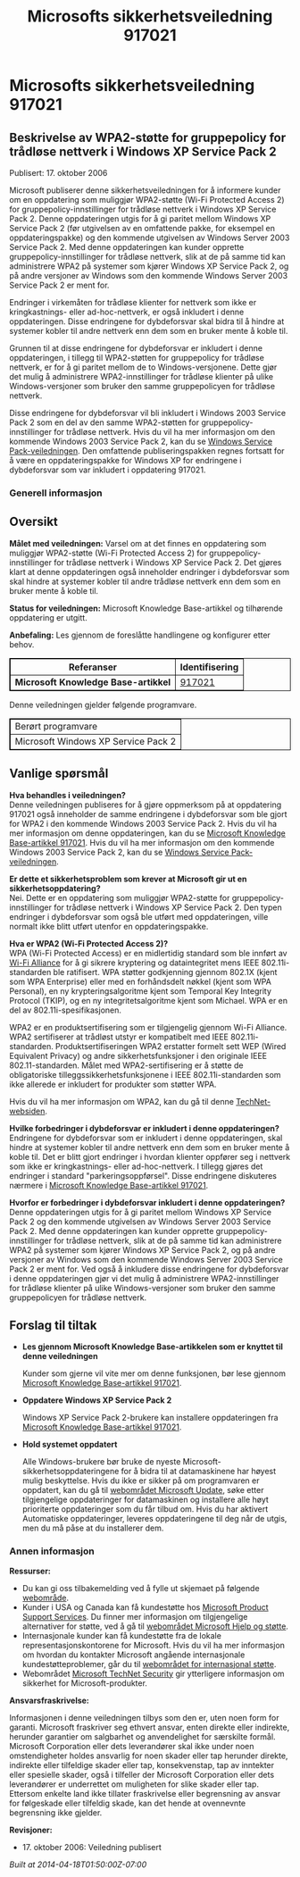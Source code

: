 ﻿---
title: Microsofts sikkerhetsveiledning 917021
TOCTitle: "917021"
ms:assetid: "917021"
ms:mtpsurl: https://technet.microsoft.com/nb-NO/library/917021(v=Security.10)
ms:contentKeyID: 61230803
ms.date: 04/18/2014
mtps_version: v=Security.10
ms.translationtype: HT
---

# Microsofts sikkerhetsveiledning 917021

## Beskrivelse av WPA2-støtte for gruppepolicy for trådløse nettverk i Windows XP Service Pack 2

Publisert: 17. oktober 2006

Microsoft publiserer denne sikkerhetsveiledningen for å informere kunder om en oppdatering som muliggjør WPA2-støtte (Wi-Fi Protected Access 2) for gruppepolicy-innstillinger for trådløse nettverk i Windows XP Service Pack 2. Denne oppdateringen utgis for å gi paritet mellom Windows XP Service Pack 2 (før utgivelsen av en omfattende pakke, for eksempel en oppdateringspakke) og den kommende utgivelsen av Windows Server 2003 Service Pack 2. Med denne oppdateringen kan kunder opprette gruppepolicy-innstillinger for trådløse nettverk, slik at de på samme tid kan administrere WPA2 på systemer som kjører Windows XP Service Pack 2, og på andre versjoner av Windows som den kommende Windows Server 2003 Service Pack 2 er ment for.

Endringer i virkemåten for trådløse klienter for nettverk som ikke er kringkastnings- eller ad-hoc-nettverk, er også inkludert i denne oppdateringen. Disse endringene for dybdeforsvar skal bidra til å hindre at systemer kobler til andre nettverk enn dem som en bruker mente å koble til.

Grunnen til at disse endringene for dybdeforsvar er inkludert i denne oppdateringen, i tillegg til WPA2-støtten for gruppepolicy for trådløse nettverk, er for å gi paritet mellom de to Windows-versjonene. Dette gjør det mulig å administrere WPA2-innstillinger for trådløse klienter på ulike Windows-versjoner som bruker den samme gruppepolicyen for trådløse nettverk.

Disse endringene for dybdeforsvar vil bli inkludert i Windows 2003 Service Pack 2 som en del av den samme WPA2-støtten for gruppepolicy-innstillinger for trådløse nettverk. Hvis du vil ha mer informasjon om den kommende Windows 2003 Service Pack 2, kan du se [Windows Service Pack-veiledningen](http://www.microsoft.com/windows/lifecycle/servicepacks.mspx). Den omfattende publiseringspakken regnes fortsatt for å være en oppdateringspakke for Windows XP for endringene i dybdeforsvar som var inkludert i oppdatering 917021.

### Generell informasjon

## Oversikt

**Målet med veiledningen:** Varsel om at det finnes en oppdatering som muliggjør WPA2-støtte (Wi-Fi Protected Access 2) for gruppepolicy-innstillinger for trådløse nettverk i Windows XP Service Pack 2. Det gjøres klart at denne oppdateringen også inneholder endringer i dybdeforsvar som skal hindre at systemer kobler til andre trådløse nettverk enn dem som en bruker mente å koble til.

**Status for veiledningen:** Microsoft Knowledge Base-artikkel og tilhørende oppdatering er utgitt.

**Anbefaling:** Les gjennom de foreslåtte handlingene og konfigurer etter behov.

<table style="border:1px solid black;">
<thead>
<tr class="header">
<th style="border:1px solid black;">Referanser</th>
<th style="border:1px solid black;">Identifisering</th>
</tr>
</thead>
<tbody>
<tr class="odd">
<td style="border:1px solid black;"><strong>Microsoft Knowledge Base-artikkel</strong></td>
<td style="border:1px solid black;"><a href="http://support.microsoft.com/kb/917021">917021</a></td>
</tr>
</tbody>
</table>


Denne veiledningen gjelder følgende programvare.

<table style="border:1px solid black;">
<tbody>
<tr class="odd">
<td style="border:1px solid black;">Berørt programvare</td>
</tr>
<tr class="even">
<td style="border:1px solid black;">Microsoft Windows XP Service Pack 2</td>
</tr>
</tbody>
</table>


## Vanlige spørsmål

**Hva behandles i veiledningen?**  
Denne veiledningen publiseres for å gjøre oppmerksom på at oppdatering 917021 også inneholder de samme endringene i dybdeforsvar som ble gjort for WPA2 i den kommende Windows 2003 Service Pack 2. Hvis du vil ha mer informasjon om denne oppdateringen, kan du se [Microsoft Knowledge Base-artikkel 917021](http://support.microsoft.com/kb/917021). Hvis du vil ha mer informasjon om den kommende Windows 2003 Service Pack 2, kan du se [Windows Service Pack-veiledningen](http://www.microsoft.com/windows/lifecycle/servicepacks.mspx).

**Er dette et sikkerhetsproblem som krever at Microsoft gir ut en sikkerhetsoppdatering?**  
Nei. Dette er en oppdatering som muliggjør WPA2-støtte for gruppepolicy-innstillinger for trådløse nettverk i Windows XP Service Pack 2. Den typen endringer i dybdeforsvar som også ble utført med oppdateringen, ville normalt ikke blitt utført utenfor en oppdateringspakke.

**Hva er WPA2 (Wi-Fi Protected Access 2)?**  
WPA (Wi-Fi Protected Access) er en midlertidig standard som ble innført av [Wi-Fi Alliance](http://www.wi-fialliance.org/opensection/about_overview.php) for å gi sikrere kryptering og dataintegritet mens IEEE 802.11i-standarden ble ratifisert. WPA støtter godkjenning gjennom 802.1X (kjent som WPA Enterprise) eller med en forhåndsdelt nøkkel (kjent som WPA Personal), en ny krypteringsalgoritme kjent som Temporal Key Integrity Protocol (TKIP), og en ny integritetsalgoritme kjent som Michael. WPA er en del av 802.11i-spesifikasjonen.

WPA2 er en produktsertifisering som er tilgjengelig gjennom Wi-Fi Alliance. WPA2 sertifiserer at trådløst utstyr er kompatibelt med IEEE 802.11i-standarden. Produktsertifiseringen WPA2 erstatter formelt sett WEP (Wired Equivalent Privacy) og andre sikkerhetsfunksjoner i den originale IEEE 802.11-standarden. Målet med WPA2-sertifisering er å støtte de obligatoriske tilleggssikkerhetsfunksjonene i IEEE 802.11i-standarden som ikke allerede er inkludert for produkter som støtter WPA.

Hvis du vil ha mer informasjon om WPA2, kan du gå til denne [TechNet-websiden](http://www.microsoft.com/technet/community/columns/cableguy/cg0505.mspx).

**Hvilke forbedringer i dybdeforsvar er inkludert i denne oppdateringen?**  
Endringene for dybdeforsvar som er inkludert i denne oppdateringen, skal hindre at systemer kobler til andre nettverk enn dem som en bruker mente å koble til. Det er blitt gjort endringer i hvordan klienter oppfører seg i nettverk som ikke er kringkastnings- eller ad-hoc-nettverk. I tillegg gjøres det endringer i standard "parkeringsoppførsel". Disse endringene diskuteres nærmere i [Microsoft Knowledge Base-artikkel 917021](http://support.microsoft.com/kb/917021).

**Hvorfor er forbedringer i dybdeforsvar inkludert i denne oppdateringen?**  
Denne oppdateringen utgis for å gi paritet mellom Windows XP Service Pack 2 og den kommende utgivelsen av Windows Server 2003 Service Pack 2. Med denne oppdateringen kan kunder opprette gruppepolicy-innstillinger for trådløse nettverk, slik at de på samme tid kan administrere WPA2 på systemer som kjører Windows XP Service Pack 2, og på andre versjoner av Windows som den kommende Windows Server 2003 Service Pack 2 er ment for. Ved også å inkludere disse endringene for dybdeforsvar i denne oppdateringen gjør vi det mulig å administrere WPA2-innstillinger for trådløse klienter på ulike Windows-versjoner som bruker den samme gruppepolicyen for trådløse nettverk.

## Forslag til tiltak

  - **Les gjennom Microsoft Knowledge Base-artikkelen som er knyttet til denne veiledningen**
    
    Kunder som gjerne vil vite mer om denne funksjonen, bør lese gjennom [Microsoft Knowledge Base-artikkel 917021](http://support.microsoft.com/kb/917021).

  - **Oppdatere Windows XP Service Pack 2**
    
    Windows XP Service Pack 2-brukere kan installere oppdateringen fra [Microsoft Knowledge Base-artikkel 917021](http://support.microsoft.com/kb/917021).

  - **Hold systemet oppdatert**
    
    Alle Windows-brukere bør bruke de nyeste Microsoft-sikkerhetsoppdateringene for å bidra til at datamaskinene har høyest mulig beskyttelse. Hvis du ikke er sikker på om programvaren er oppdatert, kan du gå til [webområdet Microsoft Update](http://update.microsoft.com/microsoftupdate/), søke etter tilgjengelige oppdateringer for datamaskinen og installere alle høyt prioriterte oppdateringer som du får tilbud om. Hvis du har aktivert Automatiske oppdateringer, leveres oppdateringene til deg når de utgis, men du må påse at du installerer dem.

### Annen informasjon

**Ressurser:**

  - Du kan gi oss tilbakemelding ved å fylle ut skjemaet på følgende [webområde](https://support.microsoft.com/common/survey.aspx?scid=sw;en;1257&amp;showpage=1&amp;ws=technet&amp;sd=tech).
  - Kunder i USA og Canada kan få kundestøtte hos [Microsoft Product Support Services](http://go.microsoft.com/fwlink/?linkid=21131). Du finner mer informasjon om tilgjengelige alternativer for støtte, ved å gå til [webområdet Microsoft Hjelp og støtte](http://support.microsoft.com/).
  - Internasjonale kunder kan få kundestøtte fra de lokale representasjonskontorene for Microsoft. Hvis du vil ha mer informasjon om hvordan du kontakter Microsoft angående internasjonale kundestøtteproblemer, går du til [webområdet for internasjonal støtte](http://go.microsoft.com/fwlink/?linkid=21155).
  - Webområdet [Microsoft TechNet Security](http://go.microsoft.com/fwlink/?linkid=21132) gir ytterligere informasjon om sikkerhet for Microsoft-produkter.

**Ansvarsfraskrivelse:**

Informasjonen i denne veiledningen tilbys som den er, uten noen form for garanti. Microsoft fraskriver seg ethvert ansvar, enten direkte eller indirekte, herunder garantier om salgbarhet og anvendelighet for særskilte formål. Microsoft Corporation eller dets leverandører skal ikke under noen omstendigheter holdes ansvarlig for noen skader eller tap herunder direkte, indirekte eller tilfeldige skader eller tap, konsekvenstap, tap av inntekter eller spesielle skader, også i tilfeller der Microsoft Corporation eller dets leverandører er underrettet om muligheten for slike skader eller tap. Ettersom enkelte land ikke tillater fraskrivelse eller begrensning av ansvar for følgeskade eller tilfeldig skade, kan det hende at ovennevnte begrensning ikke gjelder.

**Revisjoner:**

  - 17\. oktober 2006: Veiledning publisert

*Built at 2014-04-18T01:50:00Z-07:00*

